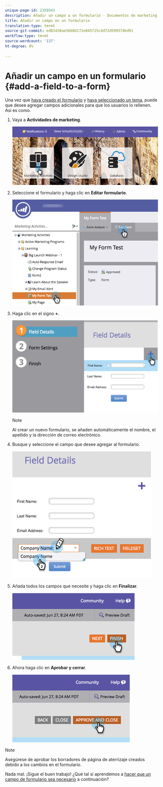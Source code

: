 ```yaml
---
unique-page-id: 2359543
description: Añadir un campo a un formulario - Documentos de marketing - Documentación del producto
title: Añadir un campo en un formulario
translation-type: tm+mt
source-git-commit: ed83438ae5660d172e845f25c4d72d599574bd91
workflow-type: tm+mt
source-wordcount: '137'
ht-degree: 0%

---
```



# Añadir un campo en un formulario {#add-a-field-to-a-form}

Una vez que [haya creado el formulario](/help/marketo/product-docs/demand-generation/forms/creating-a-form/create-a-form.md) y [haya seleccionado un tema](/help/marketo/product-docs/demand-generation/forms/creating-a-form/select-a-form-theme.md), puede que desee agregar campos adicionales para que los usuarios lo rellenen. Así es como.

1. Vaya a **Actividades de marketing**.

   ![](assets/login-marketing-activities-2.png)

1. Seleccione el formulario y haga clic en **Editar formulario**.

   ![](assets/editform-1.png)

1. Haga clic en el signo **+**.

   ![](assets/image2014-9-15-17-18-17.png)

   >[!NOTE]
   >
   >Al crear un nuevo formulario, se añaden automáticamente el nombre, el apellido y la dirección de correo electrónico.

1. Busque y seleccione el campo que desee agregar al formulario.

   ![](assets/image2014-9-15-17-3a18-3a26.png)

1. Añada todos los campos que necesite y haga clic en **Finalizar**.

   ![](assets/image2014-9-15-17-3a18-3a35.png)

1. Ahora haga clic en **Aprobar y cerrar**.

   ![](assets/image2014-9-15-17-3a18-3a43.png)

>[!NOTE]
>
>Asegúrese de aprobar los borradores de página de aterrizaje creados debido a los cambios en el formulario.

Nada mal. ¡Sigue el buen trabajo! ¿Qué tal si aprendemos a [hacer que un campo de formulario sea necesario](/help/marketo/product-docs/demand-generation/forms/creating-a-form/make-a-form-field-required.md) a continuación?

